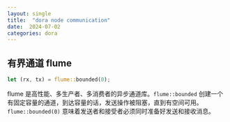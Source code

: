 ```yaml
---
layout: single
title:  "dora node communication"
date:  2024-07-02
categories: dora
---
```


## 有界通道 flume

```rust
let (rx, tx) = flume::bounded(0);
```
flume 是高性能、多生产者、多消费者的异步通道库。`flume::bounded` 创建一个有固定容量的通道，到达容量的话，发送操作被阻塞，直到有空间可用。`flume::bounded(0)` 意味着发送者和接受者必须同时准备好发送和接收消息。